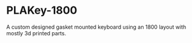 # PLAKey-1800
A custom designed gasket mounted keyboard using an 1800 layout with mostly 3d printed parts.
